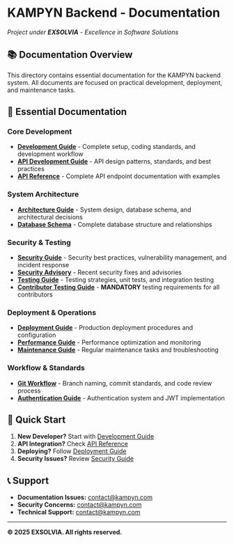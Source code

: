# KAMPYN Backend - Documentation

*Project under **EXSOLVIA** - Excellence in Software Solutions*

## 📚 Documentation Overview

This directory contains essential documentation for the KAMPYN backend system. All documents are focused on practical development, deployment, and maintenance tasks.

## 📖 Essential Documentation

### Core Development
- **[Development Guide](./DEVELOPMENT_GUIDE.md)** - Complete setup, coding standards, and development workflow
- **[API Development Guide](./API_DEVELOPMENT_GUIDE.md)** - API design patterns, standards, and best practices
- **[API Reference](./API_REFERENCE.md)** - Complete API endpoint documentation with examples

### System Architecture
- **[Architecture Guide](./ARCHITECTURE_GUIDE.md)** - System design, database schema, and architectural decisions
- **[Database Schema](./DATABASE_SCHEMA.md)** - Complete database structure and relationships

### Security & Testing
- **[Security Guide](./SECURITY.md)** - Security best practices, vulnerability management, and incident response
- **[Security Advisory](./SECURITY_ADVISORY_VALIDATOR.md)** - Recent security fixes and advisories
- **[Testing Guide](./TESTING_GUIDE.md)** - Testing strategies, unit tests, and integration testing
- **[Contributor Testing Guide](./CONTRIBUTOR_TESTING_GUIDE.md)** - **MANDATORY** testing requirements for all contributors

### Deployment & Operations
- **[Deployment Guide](./DEPLOYMENT.md)** - Production deployment procedures and configuration
- **[Performance Guide](./PERFORMANCE.md)** - Performance optimization and monitoring
- **[Maintenance Guide](./MAINTENANCE.md)** - Regular maintenance tasks and troubleshooting

### Workflow & Standards
- **[Git Workflow](./GIT_WORKFLOW.md)** - Branch naming, commit standards, and code review process
- **[Authentication Guide](./AUTHENTICATION.md)** - Authentication system and JWT implementation

## 🚀 Quick Start

1. **New Developer?** Start with [Development Guide](./DEVELOPMENT_GUIDE.md)
2. **API Integration?** Check [API Reference](./API_REFERENCE.md)
3. **Deploying?** Follow [Deployment Guide](./DEPLOYMENT.md)
4. **Security Issues?** Review [Security Guide](./SECURITY.md)

## 📞 Support

- **Documentation Issues:** [contact@kampyn.com](mailto:contact@kampyn.com)
- **Security Concerns:** [contact@kampyn.com](mailto:contact@kampyn.com)
- **Technical Support:** [contact@kampyn.com](mailto:contact@kampyn.com)

---

**© 2025 EXSOLVIA. All rights reserved.**